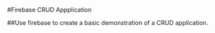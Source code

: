 #Firebase CRUD Appplication

##Use firebase to create a basic demonstration of a CRUD application.  
